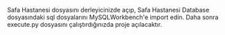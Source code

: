 Safa Hastanesi dosyasını derleyicinizde açıp, Safa Hastanesi Database dosyasındaki sql dosyalarını MySQLWorkbench'e import edin. Daha sonra execute.py dosyasını çalıştırdığınızda proje açılacaktır. 
